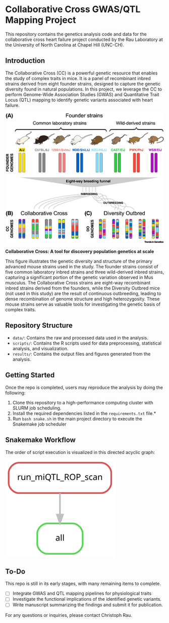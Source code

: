 # Collaborative Cross GWAS/QTL Mapping Project

This repository contains the genetics analysis code and data for the collaborative cross heart failure project conducted by the Rau Laboratory at the University of North Carolina at Chapel Hill (UNC-CH).

## Introduction

The Collaborative Cross (CC) is a powerful genetic resource that enables the study of complex traits in mice. It is a panel of recombinant inbred strains derived from eight founder strains, designed to capture the genetic diversity found in natural populations. In this project, we leverage the CC to perform Genome-Wide Association Studies (GWAS) and Quantitative Trait Locus (QTL) mapping to identify genetic variants associated with heart failure. 

![CC structure](https://github.com/RauLabUNC/cc_gwas/blob/main/repo/gr1_lrg.jpg?raw=true)

**Collaborative Cross: A tool for discovery population genetics at scale**

This figure illustrates the genetic diversity and structure of the primary advanced mouse strains used in the study. The founder strains consist of five common laboratory inbred strains and three wild-derived inbred strains, capturing a significant portion of the genetic variation observed in Mus musculus. The Collaborative Cross strains are eight-way recombinant inbred strains derived from the founders, while the Diversity Outbred mice (not used in this study) are the result of continuous outbreeding, leading to dense recombination of genome structure and high heterozygosity. These mouse strains serve as valuable tools for investigating the genetic basis of complex traits.

## Repository Structure

- `data/`: Contains the raw and processed data used in the analysis.
- `scripts/`: Contains the R scripts used for data preprocessing, statistical analysis, and visualization.
- `results/`: Contains the output files and figures generated from the analysis.

## Getting Started

Once the repo is completed, users may reproduce the analysis by doing the following:

1. Clone this repository to a high-performance computing cluster with SLURM job scheduling.
2. Install the required dependencies listed in the `requirements.txt` file.*
3. Run `bash snake.sh` in the main project directory to execute the Snakemake job scheduler

## Snakemake Workflow

The order of script execution is visualized in this directed acyclic graph:

![DAG Plot](https://github.com/RauLabUNC/cc_gwas/blob/main/repo/dag.svg?raw=true)

## To-Do
This repo is still in its early stages, with many remaining items to complete.
- [ ] Integrate GWAS and QTL mapping pipelines for physiological traits
- [ ] Investigate the functional implications of the identified genetic variants.
- [ ] Write manuscript summarizing the findings and submit it for publication.

For any questions or inquiries, please contact Christoph Rau.
